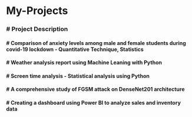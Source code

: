 # My-Projects
<h3> # Project Description</h3>
<h4> # Comparison of anxiety levels among male and female students during covid-19 lockdown - Quantitative Technique, Statistics </h4>
<h4> # Weather analysis report using Machine Leaning with Python </h4>
<h4> # Screen time analysis - Statistical analysis using Python </h4>
<h4> # A comprehensive study of FGSM attack on DenseNet201 architecture </h4>
<h4> # Creating a dashboard using Power BI to analyze sales and inventory data </h4>
